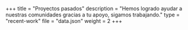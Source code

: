 +++
title = "Proyectos pasados"
description = "Hemos logrado ayudar a nuestras comunidades gracias a tu apoyo, sigamos trabajando."
type = "recent-work"
file = "data.json"
weight = 2
+++

